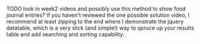 
TODO look in week2 videos and possibly use this method to show food journal entries?
If you haven't reviewed the one possible solution video, I recommend at least zipping to the end where
I demonstrate the jquery datatable, which is a very slick (and simple!) way to spruce up your results table
and add searching and sorting capability.